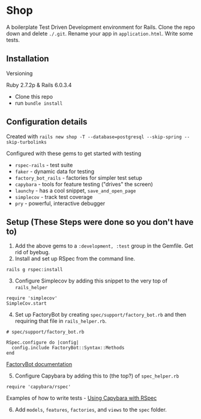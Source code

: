 # Shop

A boilerplate Test Driven Development environment for Rails. Clone the repo down and delete `./.git`. Rename your app in `application.html`. Write some tests.

## Installation

Versioning

Ruby 2.7.2p & Rails 6.0.3.4

- Clone this repo
- run `bundle install`

## Configuration details

Created with `rails new shop -T --database=postgresql --skip-spring --skip-turbolinks`

Configured with these gems to get started with testing

- `rspec-rails` - test suite
- `faker` - dynamic data for testing
- `factory_bot_rails` - factories for simpler test setup
- `capybara` - tools for feature testing ("drives" the screen)
- `launchy` - has a cool snippet, `save_and_open_page`
- `simplecov` - track test coverage
- `pry` - powerful, interactive debugger

## Setup (These Steps were done so you don't have to)

1. Add the above gems to a `:development, :test` group in the Gemfile. Get rid of byebug.
1. Install and set up RSpec from the command line.

```
rails g rspec:install
```

3. Configure Simplecov by adding this snippet to the very top of `rails_helper`

```
require 'simplecov'
SimpleCov.start
```

4. Set up FactoryBot by creating `spec/support/factory_bot.rb` and then requiring that file in `rails_helper.rb`.

```
# spec/support/factory_bot.rb

RSpec.configure do |config|
  config.include FactoryBot::Syntax::Methods
end
```

[FactoryBot documentation](https://github.com/thoughtbot/factory_bot/blob/master/GETTING_STARTED.md#configure-your-test-suite)

5. Configure Capybara by adding this to (the top?) of `spec_helper.rb`

```
require 'capybara/rspec'
```

Examples of how to write tests - [Using Capybara with RSpec](https://github.com/teamcapybara/capybara#using-capybara-with-rspec)

6. Add `models`, `features`, `factories`, and `views` to the `spec` folder.
